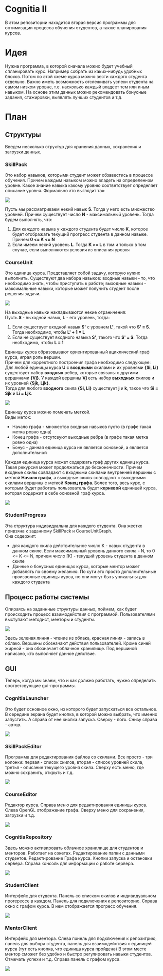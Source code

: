 # Cognitia II
В этом репозитории находится вторая версия программы для оптимизации процесса обучения студентов, а также планирования курсов.

# Идея
Нужна программа, в которой сначала можно будет учебный спланировать курс. Например собрать из каких-нибудь удобных блоков. Потом по этой схеме курса
можно вести каждого студента отдельно. Важно иметь возможность отслеживать успехи студента на самом низком уровне, т.е. насколько каждый владеет тем или иным навыком.
На основе этим данных можно рекомендовать бонусные задания, стажировки, выявлять лучших студентов и т.д.

# План

## Структуры
Введем несколько структур для хранения данных, сохранения и загрузки данных.

### SkillPack
Это набор навыков, которыми студент может обзавестись в процессе обучения. Причем каждым навыком можно владеть на определенном уровне. 
Какое знание навыка какому уровню соответствует определяет описание уровня. Формально это выглядит так:

![](https://github.com/timattt/Project-Cognitia-II/blob/main/About/SkillPack.png)

Пусть мы рассматриваем некий навык **S**. Тогда у него есть множество уровней. Причем существует число **N** - максимальный уровень.
Тогда будем выполнять, что:
1. Для каждого навыка у каждого студента будет число **K**, которое будет отображать текущий прогресс студента в данном навыке. Причем **0 <= K <= N**
2. Если имеем некий уровень **L**. Тогда **K >= L** в том и только в том случае, если выполняются условия из описания уровня

### CourseUnit
Это единица курса. Представляет собой задачу, которую нужно выполнить. Существуют два набора навыков: входные навыки - то, что необходимо знать, чтобы приступить к работе; выходные навыки - максимальные навыки, которые может получить студент после решения задачи.

![](https://github.com/timattt/Project-Cognitia-II/blob/main/About/CourseUnit.jpg)

На выходные навыки накладываются некие ограничения:   
Пусть **S** - выходной навык, **L** - его уровень, тогда:
1. Если существует входной навык **S'** с уровнем **L'**, такой что **S' = S**. Тогда необходимо, чтобы **L' + 1 = L**
2. Если не существует входного навыка **S'**, такого что **S' = S**. Тогда необходимо, чтобы **L = 1**

Единицы курса образовывают ориентированный ациклический граф курса, играя роль вершин.   
Причем для корректного построения графа необходимо следующее:      
Для любой единицы курса **U** с **входными** скилами и их уровнями **{Si, Li}** существует набор **входных** ребер, которые связаны с другими вершинами **{Vj}**.
У каждой вершины **Vj** есть набор **выходных** скилов и их уровней **{Sjk, Ljk}**.   
Тогда для любого **входного** скила **{Si, Li}** существует **j** и **k**, такое что **Si = Sjk** и **Li = Ljk**.   

![](https://github.com/timattt/Project-Cognitia-II/blob/main/About/CourseGraph.jpg)

Единицу курса можно помечать меткой.   
Виды меток:
* Начало графа - множество входных навыков пусто (в графе такая метка ровно одна)
* Конец графа - отсутсвуют выходные ребра (в графе такая метка ровно одна)
* Бонус - данная единица курса не является основной, а является дополнительной   

Каждая единица курса может содержать граф других единиц курса. Такая рекурсия может продолжаться до бесконечности.
Причем входные скилы совпадают с входными скилами внутренней вершины с меткой **Начало графа**, а выходные скилы совпадают с выходными скилами вершины с меткой **Конец графа**.
Более того, весь курс, с которым будет работать пользователь будет **корневой** единицей курса, которая содержит в себе основной граф курса.

![](https://github.com/timattt/Project-Cognitia-II/blob/main/About/CourseUnitRecursion.jpg)

### StudentProgress
Эта структура индивидуальна для каждого студента. Она жестко привзяна к заданному SkillPack и CourseUnitGraph.   
Она содержит:
* для каждого скила действительное число K - навык студента в данном скиле. Если максимальный уровень данного скила - N, то 0 <= K <= N, причем число [K] - текущий уровень студента в данном скиле
* Данные о бонусных единицах курса, которые ментор может добавлять по своему желанию. По сути это просто дополнительные произволные единицы курса, но они могут быть уникальны для каждого студента


## Процесс работы системы
Опираясь на заданнные структуры данных, поймем, как будет происходить процесс взаимодействия с программой. Пользователями выступают методист, менторы и студенты.

![](https://github.com/timattt/Project-Cognitia-II/blob/main/About/WorkProcess.jpg)

Здесь зеленая линия - чтение из облака, красная линия - запись в облако. Вершины обозначают действия пользователей. Кроме синей жирной - она обозначает облачное хранилище.
Под вершиной написано, кто выполняет данное действие.


## GUI
Теперь, когда мы знаем, что и как должно работать, нужно определить соответсвующие gui-программы.

### CognitiaLauncher
Это будет основное окно, из которого будет запускаться все остальное.
В середине экрана будет кнопка, в которой можно выбрать, что именно запустить. А справа от нее кнопка запуска.
Сверху - лого. Снизу справа - автор.

![](https://github.com/timattt/Project-Cognitia-II/blob/main/About/gui/Launcher.jpg)

### SkillPackEditor
Программа для редактирования файлов со скилами. Все просто - три колонки: первая - список скилов, вторая - список уровней скила, третья - описание текущего уровня скила.
Сверху есть меню, где можно сохранить, открыть и т.д.

![](https://github.com/timattt/Project-Cognitia-II/blob/main/About/gui/SkillPackEditor.jpg)

### CourseEditor
Редактор курса.
Справа меню для редактирования единицы курса. Слева OpenGL отображение графа.
Сверху меню для сохранения, загрузки и т.д.

![](https://github.com/timattt/Project-Cognitia-II/blob/main/About/gui/CourseEditor.jpg)

### CognitiaRepository
Здесь можно активировать облачное хранилище для студентов и менторов.
Работает на сокетах.
Редактирование папки с данными студентов.
Редактирование Графа курса.
Кнопки запуска и остановки сервера.
Справа консоль для информации о работе сервера.

![](https://github.com/timattt/Project-Cognitia-II/blob/main/About/gui/CognitiaRepository.jpg)

### StudentClient
Интерфейс для студента.
Панель со списком скилов и индивидуальном прогерессе в каждом.
Панель для подключения к репозиторию.
Справа окно с графом курса. В нем отображается прогресс обучения.

![](https://github.com/timattt/Project-Cognitia-II/blob/main/About/gui/StudentClient.jpg)

### MentorClient
Интерфейс для ментора.
Слева понель для подключения к репозитрию, панель для выбора студента, панель для взаимодействия с единицей курса (тут есть кнопка, что единица курса пройдена)
В этом месте ментор сможет без удобно и быстро регулировать навыки студентов. Отмечать успехи и т.д. 
Справа панель с графом курса.

![](https://github.com/timattt/Project-Cognitia-II/blob/main/About/gui/MentorClient.jpg)










